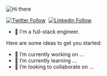 ![Hi there](https://github.com/alicanyucel?tab=repositories)



[![Twitter Follow](https://twitter.com/alicanycel1992)](https://twitter.com/alicanycel1992)&nbsp;
[![Linkedin Follow](https://www.linkedin.com/in/ali-can-y%C3%BCcel-062b6517a/)](https://www.linkedin.com/in/ali-can-y%C3%BCcel-062b6517a/)&nbsp;
- 🔭 I'm a full-stack engineer.


Here are some ideas to get you started:

- 🔭 I’m currently working on ...
- 🌱 I’m currently learning ...
- 👯 I’m looking to collaborate on ...
